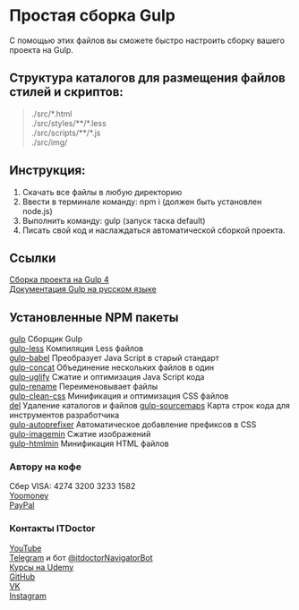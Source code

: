 # Простая сборка Gulp
С помощью этих файлов вы сможете быстро настроить сборку вашего проекта на Gulp.

## Структура каталогов для размещения файлов стилей и скриптов:  
>./src/*.html  
>./src/styles/\*\*/\*.less   
>./src/scripts/\*\*/\*.js   
>./src/img/  

## Инструкция:  
1. Скачать все файлы в любую директорию   
2. Ввести в терминале команду: npm i (должен быть установлен node.js) 
3. Выполнить команду: gulp (запуск таска default) 
4. Писать свой код и наслаждаться автоматической сборкой проекта. 

## Ссылки
[Сборка проекта на Gulp 4](https://github.com/morphIsmail/gulp_build_3)  
[Документация Gulp на русском языке](https://webdesign-master.ru/blog/docs/gulp-documentation.html)

## Установленные NPM пакеты 
[gulp](https://www.npmjs.com/package/gulp) Сборщик Gulp  
[gulp-less](https://www.npmjs.com/package/gulp-less) Компиляция Less файлов  
[gulp-babel](https://www.npmjs.com/package/gulp-babel) Преобразует Java Script в старый стандарт  
[gulp-concat](https://www.npmjs.com/package/gulp-concat) Объединение нескольких файлов в один  
[gulp-uglify](https://www.npmjs.com/package/gulp-uglify) Сжатие и оптимизация Java Script кода  
[gulp-rename](https://www.npmjs.com/package/gulp-rename) Переименовывает файлы  
[gulp-clean-css](https://www.npmjs.com/package/gulp-clean-css) Минификация и оптимизация CSS файлов   
[del](https://www.npmjs.com/package/del) Удаление каталогов и файлов 
[gulp-sourcemaps](https://www.npmjs.com/package/gulp-sourcemaps) Карта строк кода для инструментов разработчика  
[gulp-autoprefixer](https://www.npmjs.com/package/gulp-autoprefixer) Автоматическое добавление префиксов в CSS  
[gulp-imagemin](https://www.npmjs.com/package/gulp-imagemin) Сжатие изображений   
[gulp-htmlmin](https://www.npmjs.com/package/gulp-htmlmin) Минификация HTML файлов  

### Автору на кофе

Сбер VISA: 4274 3200 3233 1582  
[Yoomoney](https://yasobe.ru/na/itdoctor)  
[PayPal](https://paypal.me/itdoctorstudio)

### Контакты ITDoctor

[YouTube](https://www.youtube.com/c/ITDoctor)  
[Telegram](https://t.me/itdoctorstudio) и бот [@itdoctorNavigatorBot](https://t.me/itdoctorNavigatorBot?start)  
[Курсы на Udemy](https://www.udemy.com/user/useinov-ismail-asanovich/)  
[GitHub](https://github.com/morphIsmail)  
[VK](https://vk.com/itdoctorstudio)  
[Instagram](https://instagram.com/ismail_asanovich)
